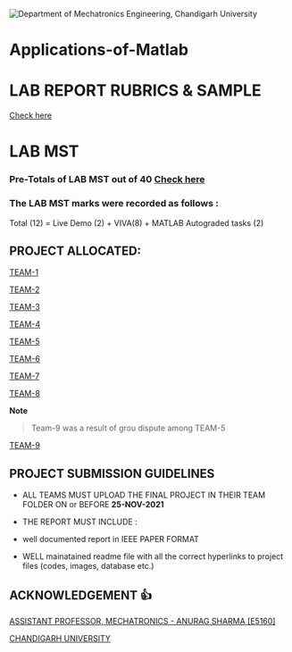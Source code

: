 ![Department of Mechatronics Engineering, Chandigarh University](https://github.com/Mechatronics-Engineering-CU/Robotics4Mechatrons_-CU/blob/main/IMAGE_DATA/banner.PNG)
        
# Applications-of-Matlab

# LAB REPORT RUBRICS & SAMPLE 

[Check here](https://sway.office.com/KmOBQZqKghntgrCx)
# LAB MST
### Pre-Totals of LAB MST out of 40 [Check here](https://github.com/Mechatronics-Engineering-CU/Applications-of-Matlab/blob/main/DATA/pre-totals_MST.csv)

### The LAB MST marks were recorded as follows :

Total (12) = Live Demo (2) + VIVA(8) + MATLAB Autograded tasks (2)

## PROJECT ALLOCATED:

[TEAM-1](https://github.com/Mechatronics-Engineering-CU/odd_2021_21mty-235_aom_lab_project_submission-team-1)

[TEAM-2](https://github.com/Mechatronics-Engineering-CU/odd_2021_21mty-235_aom_lab_project_submission-team-2)

[TEAM-3](https://github.com/Mechatronics-Engineering-CU/odd_2021_21mty-235_aom_lab_project_submission-team-3)

[TEAM-4](https://github.com/Mechatronics-Engineering-CU/odd_2021_21mty-235_aom_lab_project_submission-team-4)

[TEAM-5](https://github.com/Mechatronics-Engineering-CU/odd_2021_21mty-235_aom_lab_project_submission-team_5)

[TEAM-6](https://github.com/Mechatronics-Engineering-CU/odd_2021_21mty-235_aom_lab_project_submission-team-6)

[TEAM-7](https://github.com/Mechatronics-Engineering-CU/odd_2021_21mty-235_aom_lab_project_submission-team-7)

[TEAM-8](https://github.com/Mechatronics-Engineering-CU/odd_2021_21mty-235_aom_lab_project_submission-team-8)

**Note** 
> Team-9 was a result of grou dispute among TEAM-5

[TEAM-9](https://github.com/Mechatronics-Engineering-CU/-odd_2021_21mty-235_aom_lab_project_submission-team-9)


## PROJECT SUBMISSION GUIDELINES

- ALL TEAMS MUST UPLOAD THE FINAL PROJECT IN THEIR TEAM FOLDER ON or BEFORE **25-NOV-2021** 

- THE REPORT MUST INCLUDE : 
- well documented report in IEEE PAPER FORMAT
- WELL mainatained readme file with all the correct hyperlinks to project files (codes, images, database etc.)

## ACKNOWLEDGEMENT :+1:

[ASSISTANT PROFESSOR, MECHATRONICS - ANURAG SHARMA [E5160]](https://github.com/designerguy13-photonics)

[CHANDIGARH UNIVERSITY](https://github.com/ChandigarhUniv)
